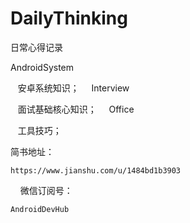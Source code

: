 # DailyThinking
日常心得记录

AndroidSystem

    安卓系统知识；
    
Interview

    面试基础核心知识；
    
Office

    工具技巧；

简书地址：

    https://www.jianshu.com/u/1484bd1b3903
    
微信订阅号：

    AndroidDevHub
